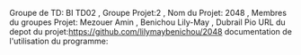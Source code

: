 Groupe de TD: BI TD02 , Groupe Projet:2 , Nom du Projet: 2048 ,
Membres du groupes Projet: Mezouer Amin , Benichou Lily-May , Dubrail Pio
URL du depot du projet:https://github.com/lilymaybenichou/2048
documentation de l'utilisation du programme:
